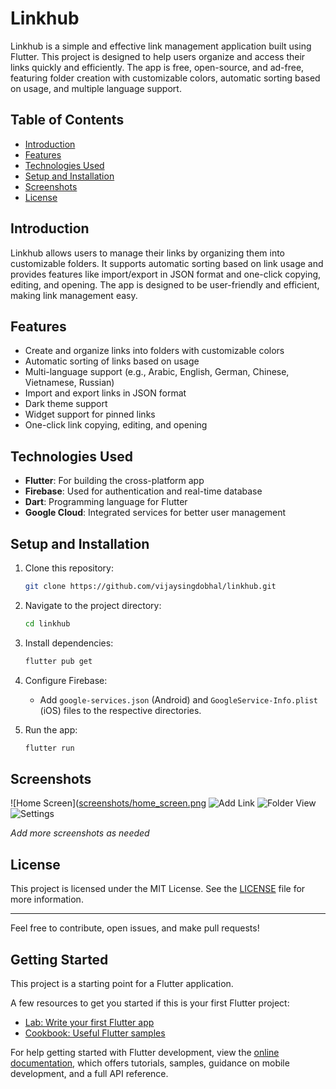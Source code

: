 # Linkhub

Linkhub is a simple and effective link management application built using Flutter. This project is designed to help users organize and access their links quickly and efficiently. The app is free, open-source, and ad-free, featuring folder creation with customizable colors, automatic sorting based on usage, and multiple language support.

## Table of Contents
- [Introduction](#introduction)
- [Features](#features)
- [Technologies Used](#technologies-used)
- [Setup and Installation](#setup-and-installation)
- [Screenshots](#screenshots)
- [License](#license)

## Introduction
Linkhub allows users to manage their links by organizing them into customizable folders. It supports automatic sorting based on link usage and provides features like import/export in JSON format and one-click copying, editing, and opening. The app is designed to be user-friendly and efficient, making link management easy.

## Features
- Create and organize links into folders with customizable colors
- Automatic sorting of links based on usage
- Multi-language support (e.g., Arabic, English, German, Chinese, Vietnamese, Russian)
- Import and export links in JSON format
- Dark theme support
- Widget support for pinned links
- One-click link copying, editing, and opening

## Technologies Used
- **Flutter**: For building the cross-platform app
- **Firebase**: Used for authentication and real-time database
- **Dart**: Programming language for Flutter
- **Google Cloud**: Integrated services for better user management

## Setup and Installation
1. Clone this repository:
    ```bash
    git clone https://github.com/vijaysingdobhal/linkhub.git
    ```
2. Navigate to the project directory:
    ```bash
    cd linkhub
    ```
3. Install dependencies:
    ```bash
    flutter pub get
    ```
4. Configure Firebase:
   - Add `google-services.json` (Android) and `GoogleService-Info.plist` (iOS) files to the respective directories.

5. Run the app:
    ```bash
    flutter run
    ```

## Screenshots
![Home Screen]([screenshots/home_screen.png](https://drive.google.com/drive/u/2/folders/1xxgebnd99RtwFb9DnSg5T9NCG22uQCLD)
![Add Link](screenshots/add_link.png)
![Folder View](screenshots/folder_view.png)
![Settings](screenshots/settings.png)

*Add more screenshots as needed*

## License
This project is licensed under the MIT License. See the [LICENSE](LICENSE) file for more information.

---

Feel free to contribute, open issues, and make pull requests!


## Getting Started

This project is a starting point for a Flutter application.

A few resources to get you started if this is your first Flutter project:

- [Lab: Write your first Flutter app](https://docs.flutter.dev/get-started/codelab)
- [Cookbook: Useful Flutter samples](https://docs.flutter.dev/cookbook)

For help getting started with Flutter development, view the
[online documentation](https://docs.flutter.dev/), which offers tutorials,
samples, guidance on mobile development, and a full API reference.

